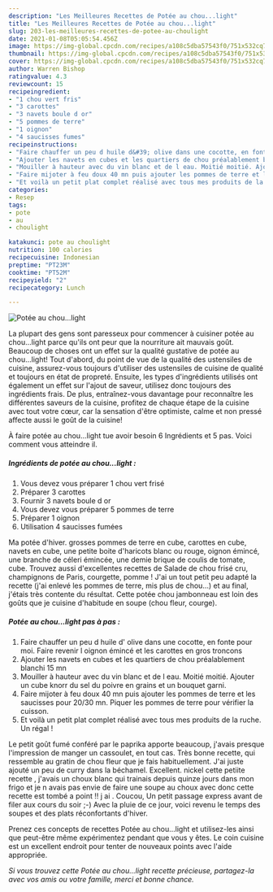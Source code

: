 ```yaml
---
description: "Les Meilleures Recettes de Potée au chou...light"
title: "Les Meilleures Recettes de Potée au chou...light"
slug: 203-les-meilleures-recettes-de-potee-au-choulight
date: 2021-01-08T05:05:54.456Z
image: https://img-global.cpcdn.com/recipes/a108c5dba57543f0/751x532cq70/potee-au-choulight-photo-principale-de-la-recette.jpg
thumbnail: https://img-global.cpcdn.com/recipes/a108c5dba57543f0/751x532cq70/potee-au-choulight-photo-principale-de-la-recette.jpg
cover: https://img-global.cpcdn.com/recipes/a108c5dba57543f0/751x532cq70/potee-au-choulight-photo-principale-de-la-recette.jpg
author: Warren Bishop
ratingvalue: 4.3
reviewcount: 15
recipeingredient:
- "1 chou vert fris"
- "3 carottes"
- "3 navets boule d or"
- "5 pommes de terre"
- "1 oignon"
- "4 saucisses fumes"
recipeinstructions:
- "Faire chauffer un peu d huile d&#39; olive dans une cocotte, en fonte pour moi. Faire revenir l oignon émincé et les carottes en gros troncons"
- "Ajouter les navets en cubes et les quartiers de chou préalablement blanchi 15 mn"
- "Mouiller à hauteur avec du vin blanc et de l eau. Moitié moitié. Ajouter un cube knorr du sel du poivre en grains et un bouquet garni."
- "Faire mijoter à feu doux 40 mn puis ajouter les pommes de terre et les saucisses pour 20/30 mn. Piquer les pommes de terre pour vérifier la cuisson."
- "Et voilà un petit plat complet réalisé avec tous mes produits de la ruche. Un régal !"
categories:
- Resep
tags:
- pote
- au
- choulight

katakunci: pote au choulight 
nutrition: 100 calories
recipecuisine: Indonesian
preptime: "PT23M"
cooktime: "PT52M"
recipeyield: "2"
recipecategory: Lunch

---
```



![Potée au chou...light](https://img-global.cpcdn.com/recipes/a108c5dba57543f0/751x532cq70/potee-au-choulight-photo-principale-de-la-recette.jpg)

La plupart des gens sont paresseux pour commencer à cuisiner potée au chou...light parce qu'ils ont peur que la nourriture ait mauvais goût. Beaucoup de choses ont un effet sur la qualité gustative de potée au chou...light! Tout d'abord, du point de vue de la qualité des ustensiles de cuisine, assurez-vous toujours d'utiliser des ustensiles de cuisine de qualité et toujours en état de propreté. Ensuite, les types d'ingrédients utilisés ont également un effet sur l'ajout de saveur, utilisez donc toujours des ingrédients frais. De plus, entraînez-vous davantage pour reconnaître les différentes saveurs de la cuisine, profitez de chaque étape de la cuisine avec tout votre cœur, car la sensation d'être optimiste, calme et non pressé affecte aussi le goût de la cuisine!

<!--inarticleads1-->

À faire potée au chou...light tue avoir besoin 6 Ingrédients et 5 pas. Voici comment vous atteindre il.

##### Ingrédients de potée au chou...light :

1. Vous devez vous préparer 1 chou vert frisé
1. Préparer 3 carottes
1. Fournir 3 navets boule d or
1. Vous devez vous préparer 5 pommes de terre
1. Préparer 1 oignon
1. Utilisation 4 saucisses fumées


Ma potée d&#39;hiver. grosses pommes de terre en cube, carottes en cube, navets en cube, une petite boite d&#39;haricots blanc ou rouge, oignon émincé, une branche de céleri émincée, une demie brique de coulis de tomate, cube. Trouvez aussi d&#39;excellentes recettes de Salade de chou frisé cru, champignons de Paris, courgette, pomme ! J&#39;ai un tout petit peu adapté la recette (j&#39;ai enlevé les pommes de terre, mis plus de chou…) et au final, j&#39;étais très contente du résultat. Cette potée chou jambonneau est loin des goûts que je cuisine d&#39;habitude en soupe (chou fleur, courge). 

<!--inarticleads2-->

##### Potée au chou...light pas à pas :

1. Faire chauffer un peu d huile d&#39; olive dans une cocotte, en fonte pour moi. Faire revenir l oignon émincé et les carottes en gros troncons
1. Ajouter les navets en cubes et les quartiers de chou préalablement blanchi 15 mn
1. Mouiller à hauteur avec du vin blanc et de l eau. Moitié moitié. Ajouter un cube knorr du sel du poivre en grains et un bouquet garni.
1. Faire mijoter à feu doux 40 mn puis ajouter les pommes de terre et les saucisses pour 20/30 mn. Piquer les pommes de terre pour vérifier la cuisson.
1. Et voilà un petit plat complet réalisé avec tous mes produits de la ruche. Un régal !


Le petit goût fumé conféré par le paprika apporte beaucoup, j&#39;avais presque l&#39;impression de manger un cassoulet, en tout cas. Très bonne recette, qui ressemble au gratin de chou fleur que je fais habituellement. J&#39;ai juste ajouté un peu de curry dans la béchamel. Excellent. nickel cette petiite recette , j&#39;avais un choux blanc qui trainais depuis quinze jours dans mon frigo et je n avais pas envie de faire une soupe au choux avec donc cette recette est tombé a point !! j ai . Coucou, Un petit passage express avant de filer aux cours du soir ;-) Avec la pluie de ce jour, voici revenu le temps des soupes et des plats réconfortants d&#39;hiver. 

<!--inarticleads1-->

<p>
Prenez ces concepts de recettes Potée au chou...light et utilisez-les ainsi que peut-être même expérimentez pendant que vous y êtes. Le coin cuisine est un excellent endroit pour tenter de nouveaux points avec l'aide appropriée.
</p>

<p>
<i>Si vous trouvez cette Potée au chou...light recette précieuse, partagez-la avec vos amis ou votre famille, merci et bonne chance.</i>
</p>
